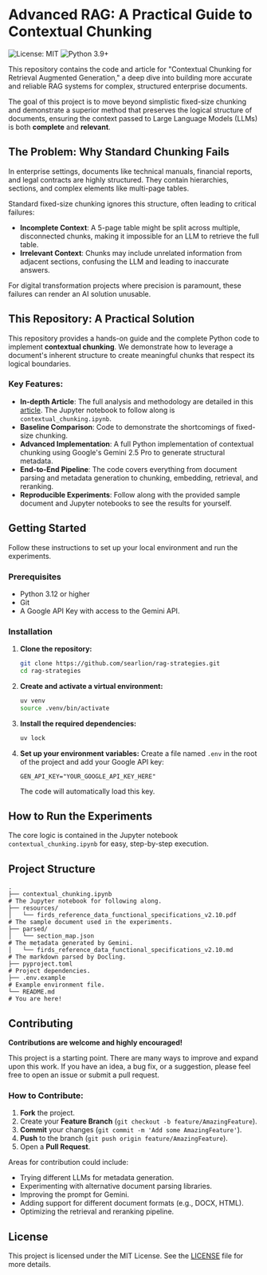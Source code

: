 # Advanced RAG: A Practical Guide to Contextual Chunking

![License: MIT](https://img.shields.io/badge/License-MIT-yellow.svg)
![Python 3.9+](https://img.shields.io/badge/python-3.12+-blue.svg)

This repository contains the code and article for "Contextual Chunking for Retrieval Augmented Generation," a deep dive into building more accurate and reliable RAG systems for complex, structured enterprise documents.

The goal of this project is to move beyond simplistic fixed-size chunking and demonstrate a superior method that preserves the logical structure of documents, ensuring the context passed to Large Language Models (LLMs) is both **complete** and **relevant**.

## The Problem: Why Standard Chunking Fails

In enterprise settings, documents like technical manuals, financial reports, and legal contracts are highly structured. They contain hierarchies, sections, and complex elements like multi-page tables.

Standard fixed-size chunking ignores this structure, often leading to critical failures:
- **Incomplete Context**: A 5-page table might be split across multiple, disconnected chunks, making it impossible for an LLM to retrieve the full table.
- **Irrelevant Context**: Chunks may include unrelated information from adjacent sections, confusing the LLM and leading to inaccurate answers.

For digital transformation projects where precision is paramount, these failures can render an AI solution unusable.

## This Repository: A Practical Solution

This repository provides a hands-on guide and the complete Python code to implement **contextual chunking**. We demonstrate how to leverage a document's inherent structure to create meaningful chunks that respect its logical boundaries.

### Key Features:
*   **In-depth Article**: The full analysis and methodology are detailed in this [article](https://dev.to/lewis_won/contextual-chunking-for-retrieval-augmented-generation-3lha). The Jupyter notebook to follow along is `contextual_chunking.ipynb`.
*   **Baseline Comparison**: Code to demonstrate the shortcomings of fixed-size chunking.
*   **Advanced Implementation**: A full Python implementation of contextual chunking using Google's Gemini 2.5 Pro to generate structural metadata.
*   **End-to-End Pipeline**: The code covers everything from document parsing and metadata generation to chunking, embedding, retrieval, and reranking.
*   **Reproducible Experiments**: Follow along with the provided sample document and Jupyter notebooks to see the results for yourself.

## Getting Started

Follow these instructions to set up your local environment and run the experiments.

### Prerequisites
*   Python 3.12 or higher
*   Git
*   A Google API Key with access to the Gemini API.

### Installation

1.  **Clone the repository:**
    ```sh
    git clone https://github.com/searlion/rag-strategies.git
    cd rag-strategies
    ```

2.  **Create and activate a virtual environment:**
    ```sh
    uv venv
    source .venv/bin/activate
    ```

3.  **Install the required dependencies:**
    ```sh
    uv lock
    ```

4.  **Set up your environment variables:**
    Create a file named `.env` in the root of the project and add your Google API key:
    ```
    GEN_API_KEY="YOUR_GOOGLE_API_KEY_HERE"
    ```
    The code will automatically load this key.

## How to Run the Experiments

The core logic is contained in the Jupyter notebook `contextual_chunking.ipynb` for easy, step-by-step execution.

## Project Structure

```
.
├── contextual_chunking.ipynb                                            # The Jupyter notebook for following along.
├── resources/
│   └── firds_reference_data_functional_specifications_v2.10.pdf         # The sample document used in the experiments.
├── parsed/
│   └── section_map.json                                                 # The metadata generated by Gemini.
│   └── firds_reference_data_functional_specifications_v2.10.md          # The markdown parsed by Docling.
├── pyproject.toml                                                       # Project dependencies.
├── .env.example                                                         # Example environment file.
└── README.md                                                            # You are here!
```

## Contributing

**Contributions are welcome and highly encouraged!**

This project is a starting point. There are many ways to improve and expand upon this work. If you have an idea, a bug fix, or a suggestion, please feel free to open an issue or submit a pull request.

### How to Contribute:
1.  **Fork** the project.
2.  Create your **Feature Branch** (`git checkout -b feature/AmazingFeature`).
3.  **Commit** your changes (`git commit -m 'Add some AmazingFeature'`).
4.  **Push** to the branch (`git push origin feature/AmazingFeature`).
5.  Open a **Pull Request**.

Areas for contribution could include:
*   Trying different LLMs for metadata generation.
*   Experimenting with alternative document parsing libraries.
*   Improving the prompt for Gemini.
*   Adding support for different document formats (e.g., DOCX, HTML).
*   Optimizing the retrieval and reranking pipeline.

## License

This project is licensed under the MIT License. See the [LICENSE](LICENSE) file for more details.